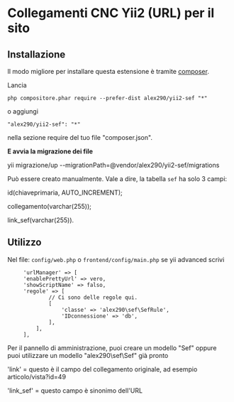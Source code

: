 Collegamenti CNC Yii2 (URL) per il sito
=======


Installazione
------------

Il modo migliore per installare questa estensione è tramite [composer](http://getcomposer.org/download/).

Lancia

```
php compositore.phar require --prefer-dist alex290/yii2-sef "*"
```

o aggiungi

```
"alex290/yii2-sef": "*"
```

nella sezione require del tuo file "composer.json".

**E avvia la migrazione dei file**

yii migrazione/up --migrationPath=@vendor/alex290/yii2-sef/migrations

Può essere creato manualmente. Vale a dire, la tabella `sef` ha solo 3 campi:

id(chiaveprimaria, AUTO_INCREMENT);

collegamento(varchar(255));

link_sef(varchar(255)).


Utilizzo
-----

Nel file: `config/web.php` o `frontend/config/main.php` se yii advanced scrivi

         'urlManager' => [
         'enablePrettyUrl' => vero,
         'showScriptName' => falso,
         'regole' => [
                 // Ci sono delle regole qui.
                 [
                     'classe' => 'alex290\sef\SefRule',
                     'IDconnessione' => 'db',
                 ],
             ],
         ],

Per il pannello di amministrazione, puoi creare un modello "Sef" oppure puoi utilizzare un modello "alex290\sef\Sef" già pronto

'link' = questo è il campo del collegamento originale, ad esempio articolo/vista?id=49

'link_sef' = questo campo è sinonimo dell'URL

